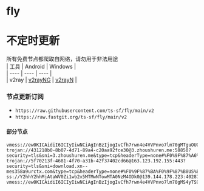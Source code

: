 # fly
# 不定时更新
所有免费节点都爬取自网络，请勿用于非法用途  
|  工具  | Android  | Windows  |  
|  ----  | ----   | ----  |  
| v2ray  | [v2rayNG](https://github.com/2dust/v2rayNG/releases) | [v2rayN](https://github.com/2dust/v2rayN/releases) |  
  
### 节点更新订阅  
- `https://raw.githubusercontent.com/ts-sf/fly/main/v2`  
- `https://raw.fastgit.org/ts-sf/fly/main/v2`  
#### 部分节点  
``` 
vmess://ew0KICAidiI6ICIyIiwNCiAgInBzIjogIvCfh7rwn4e4VVPnvo7lm70gMTguOU0vcyIsDQogICJhZGQiOiAiY2ZjZG4uc2FuZmVuY2RuLm5ldCIsDQogICJwb3J0IjogIjQ0MyIsDQogICJpZCI6ICI5NTFhMzkzYS1iNTU3LTQ1OTAtODhiNi0zMDk0OGUxZTBiOGQiLA0KICAiYWlkIjogIjAiLA0KICAic2N5IjogImF1dG8iLA0KICAibmV0IjogIndzIiwNCiAgInR5cGUiOiAibm9uZSIsDQogICJob3N0IjogInVzMS5zYW5mZW5jZG4ubmV0IiwNCiAgInBhdGgiOiAiL3poLWNuIiwNCiAgInRscyI6ICJ0bHMiLA0KICAic25pIjogIiIsDQogICJhbHBuIjogIiINCn0=
trojan://431218b0-8b07-4d71-89a4-c20aa92fce30@3.zhoushuren.me:58850?security=tls&sni=3.zhoushuren.me&type=tcp&headerType=none#%F0%9F%87%A6%F0%9F%87%BAAU%E6%BE%B3%E5%A4%A7%E5%88%A9%E4%BA%9A
trojan://5f70213f-4681-4f70-a31b-42f37402cd66@163.123.192.155:443?security=tls&sni=download.xn--mes358a9urctx.com&type=tcp&headerType=none#%F0%9F%87%BA%F0%9F%87%B8US%E7%BE%8E%E5%9B%BD
ss://Y2hhY2hhMjAtaWV0Zi1wb2x5MTMwNTowMTA0NzM4ODk0@139.144.178.223:40287#%F0%9F%87%A9%F0%9F%87%AADE%E5%BE%B7%E5%9B%BD%2012.7M%2Fs
vmess://ew0KICAidiI6ICIyIiwNCiAgInBzIjogIvCfh7rwn4e4VVPnvo7lm70gMS4yTS9zIiwNCiAgImFkZCI6ICIxMDQuMjUuMTIxLjEyMSIsDQogICJwb3J0IjogIjIwNTIiLA0KICAiaWQiOiAiMDIyN2VkYzQtODczNS00MzcwLWFjNDItNGU4MTQ3OTIwZjBiIiwNCiAgImFpZCI6ICIwIiwNCiAgInNjeSI6ICJhdXRvIiwNCiAgIm5ldCI6ICJ3cyIsDQogICJ0eXBlIjogIm5vbmUiLA0KICAiaG9zdCI6ICJ0b3UudnRjc3MudG9wIiwNCiAgInBhdGgiOiAiL3F3ZXIxMCIsDQogICJ0bHMiOiAiIiwNCiAgInNuaSI6ICIiLA0KICAiYWxwbiI6ICIiLA0KICAiZnAiOiAiIg0KfQ==
```
